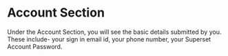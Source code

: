 # Account Section

Under the Account Section, you will see the basic details submitted by you. These include- your sign in email id, your phone number, your Superset Account Password.


